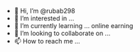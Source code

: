 - 👋 Hi, I’m @rubab298
- 👀 I’m interested in ...
- 🌱 I’m currently learning ... online earning
- 💞️ I’m looking to collaborate on ...
- 📫 How to reach me ...

<!---
rubab298/rubab298 is a ✨ special ✨ repository because its `README.md` (this file) appears on your GitHub profile.
You can click the Preview link to take a look at your changes.
--->
